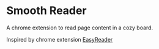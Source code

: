 # Smooth Reader

A chrome extension to read page content in a cozy board.

Inspired by chrome extension [EasyReader](https://chrome.google.com/webstore/detail/easyreader/boamfheepdiallipiieadpmnklbhadhc?hl=en)
